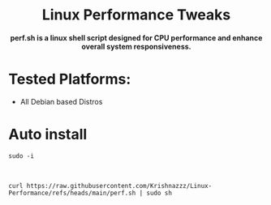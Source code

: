 <h1 align ="center">Linux Performance Tweaks</h1>

<h4 align="center">perf.sh is a linux shell script designed for CPU performance and enhance overall system responsiveness.</h4>

# Tested Platforms:

 - All Debian based Distros

# Auto install

    sudo -i
<br>
   
    curl https://raw.githubusercontent.com/Krishnazzz/Linux-Performance/refs/heads/main/perf.sh | sudo sh
